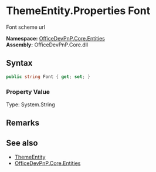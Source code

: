 # ThemeEntity.Properties Font
 Font scheme url   

**Namespace:** [OfficeDevPnP.Core.Entities](OfficeDevPnP.Core.Entities.md)  
**Assembly:** OfficeDevPnP.Core.dll  
## Syntax
```C#
public string Font { get; set; }
```

### Property Value
Type: System.String  

## Remarks
  
## See also
- [ThemeEntity](OfficeDevPnP.Core.Entities.ThemeEntity.md) 
- [OfficeDevPnP.Core.Entities](OfficeDevPnP.Core.Entities.md) 

